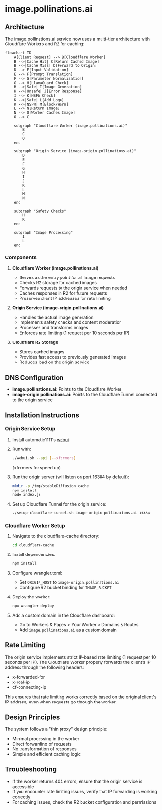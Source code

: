 # image.pollinations.ai

## Architecture

The image.pollinations.ai service now uses a multi-tier architecture with Cloudflare Workers and R2 for caching:

```mermaid
flowchart TD
    A[Client Request] --> B[Cloudflare Worker]
    B -->|Cache Hit| C[Return Cached Image]
    B -->|Cache Miss| D[Forward to Origin]
    D --> E[Input Validation]
    E --> F[Prompt Translation]
    F --> G[Parameter Normalization]
    G --> H[LlamaGuard Check]
    H -->|Safe| I[Image Generation]
    H -->|Unsafe| J[Error Response]
    I --> K[NSFW Check]
    K -->|Safe| L[Add Logo]
    K -->|NSFW| M[Block/Warn]
    L --> N[Return Image]
    N --> O[Worker Caches Image]
    O --> C
    
    subgraph "Cloudflare Worker (image.pollinations.ai)"
        B
        C
        O
    end
    
    subgraph "Origin Service (image-origin.pollinations.ai)"
        D
        E
        F
        G
        H
        I
        J
        K
        L
        M
        N
    end
    
    subgraph "Safety Checks"
        H
        K
    end
    
    subgraph "Image Processing"
        I
        L
    end
```

### Components

1. **Cloudflare Worker (image.pollinations.ai)**
   - Serves as the entry point for all image requests
   - Checks R2 storage for cached images
   - Forwards requests to the origin service when needed
   - Caches responses in R2 for future requests
   - Preserves client IP addresses for rate limiting

2. **Origin Service (image-origin.pollinations.ai)**
   - Handles the actual image generation
   - Implements safety checks and content moderation
   - Processes and transforms images
   - Enforces rate limiting (1 request per 10 seconds per IP)

3. **Cloudflare R2 Storage**
   - Stores cached images
   - Provides fast access to previously generated images
   - Reduces load on the origin service

## DNS Configuration

- **image.pollinations.ai**: Points to the Cloudflare Worker
- **image-origin.pollinations.ai**: Points to the Cloudflare Tunnel connected to the origin service

## Installation Instructions

### Origin Service Setup

1. Install automatic1111's [webui](https://github.com/AUTOMATIC1111/stable-diffusion-webui/)

2. Run with:
   ```bash
   ./webui.sh --api [--xformers]
   ```
   (xformers for speed up)

3. Run the origin server (will listen on port 16384 by default):
   ```bash
   mkdir -p /tmp/stableDiffusion_cache
   npm install
   node index.js
   ```

4. Set up Cloudflare Tunnel for the origin service:
   ```bash
   ./setup-cloudflare-tunnel.sh image-origin pollinations.ai 16384
   ```

### Cloudflare Worker Setup

1. Navigate to the cloudflare-cache directory:
   ```bash
   cd cloudflare-cache
   ```

2. Install dependencies:
   ```bash
   npm install
   ```

3. Configure wrangler.toml:
   - Set `ORIGIN_HOST` to `image-origin.pollinations.ai`
   - Configure R2 bucket binding for `IMAGE_BUCKET`

4. Deploy the worker:
   ```bash
   npx wrangler deploy
   ```

5. Add a custom domain in the Cloudflare dashboard:
   - Go to Workers & Pages > Your Worker > Domains & Routes
   - Add `image.pollinations.ai` as a custom domain

## Rate Limiting

The origin service implements strict IP-based rate limiting (1 request per 10 seconds per IP). The Cloudflare Worker properly forwards the client's IP address through the following headers:
- x-forwarded-for
- x-real-ip
- cf-connecting-ip

This ensures that rate limiting works correctly based on the original client's IP address, even when requests go through the worker.

## Design Principles

The system follows a "thin proxy" design principle:
- Minimal processing in the worker
- Direct forwarding of requests
- No transformation of responses
- Simple and efficient caching logic

## Troubleshooting

- If the worker returns 404 errors, ensure that the origin service is accessible
- If you encounter rate limiting issues, verify that IP forwarding is working correctly
- For caching issues, check the R2 bucket configuration and permissions
